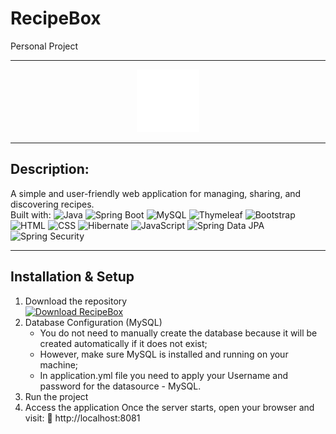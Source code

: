 # RecipeBox
Personal Project

---

<div align="center">
  <a href="https://github.com/Nedev-Miroslav/RecipeBox">
    <img src="https://github.com/Nedev-Miroslav/RecipeBox/blob/main/src/main/resources/static/images/logo.png" alt="Logo" style="width: 100px; height: auto;">
  </a>
</div>

---

## Description:
A simple and user-friendly web application for managing, sharing, and discovering recipes. <br>
Built with: ![Java](https://img.shields.io/badge/Java-f89820?style=flat&logo=java&logoColor=white) 
![Spring Boot](https://img.shields.io/badge/Spring%20Boot-6db33f?style=flat&logo=spring&logoColor=white)
![MySQL](https://img.shields.io/badge/MySQL-4479a1?style=flat&logo=mysql&logoColor=white)
![Thymeleaf](https://img.shields.io/badge/Thymeleaf-005f0f?style=flat&logo=thymeleaf&logoColor=white)
![Bootstrap](https://img.shields.io/badge/Bootstrap-563d7c?style=flat&logo=bootstrap&logoColor=white)
![HTML](https://img.shields.io/badge/HTML-e34c26?style=flat&logo=html5&logoColor=white)
![CSS](https://img.shields.io/badge/CSS-264de4?style=flat&logo=css3&logoColor=white)
![Hibernate](https://img.shields.io/badge/Hibernate-59666C?style=flat&logo=hibernate&logoColor=white) 
![JavaScript](https://img.shields.io/badge/JavaScript-f0db4f?style=flat&logo=javascript&logoColor=black) 
![Spring Data JPA](https://img.shields.io/badge/Spring%20Data%20JPA-6db33f?style=flat&logo=spring&logoColor=white) 
![Spring Security](https://img.shields.io/badge/Spring%20Security-6db33f?style=flat&logo=spring&logoColor=white)

---

## Installation & Setup
1. Download the repository <br>
   [![Download RecipeBox](https://img.shields.io/badge/⬇️%20Download-RecipeBox-blue?style=for-the-badge&logo=github)](https://github.com/Nedev-Miroslav/RecipeBox/archive/refs/heads/main.zip)
2. Database Configuration (MySQL) <br>
   - You do not need to manually create the database because it will be created automatically if it does not exist;
   - However, make sure MySQL is installed and running on your machine;
   - In application.yml file you need to apply your Username and password for the datasource - MySQL.
3. Run the project
4. Access the application
   Once the server starts, open your browser and visit:
   🔗 http://localhost:8081